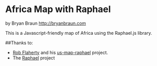 Africa Map with Raphael
=======================
by Bryan Braun
http://bryanbraun.com


This is a Javascript-friendly map of Africa using the Raphael.js library.

##Thanks to:
- [Rob Flaherty](https://github.com/robflaherty) and his [us-map-raphael](https://github.com/robflaherty/us-map-raphael) project.
- The [Raphael](http://raphaeljs.com) project
